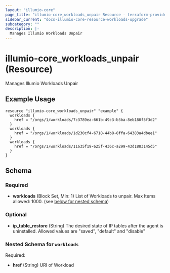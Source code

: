 ```yaml
---
layout: "illumio-core"
page_title: "illumio-core_workloads_unpair Resource - terraform-provider-illumio-core"
sidebar_current: "docs-illumio-core-resource-workloads-upgrade"
subcategory: ""
description: |-
  Manages Illumio Workloads Unpair
---
```


# illumio-core_workloads_unpair (Resource)

Manages Illumio Workloads Unpair

Example Usage
------------

```hcl
resource "illumio-core_workloads_unpair" "example" {
  workloads {
    href = "/orgs/1/workloads/7c3789ea-661b-49c3-b3ba-8eb180f5f3d2"
  }
  workloads {
    href = "/orgs/1/workloads/1d230cf4-6718-44b8-8ffa-64383a4dbee1"
  }
  workloads {
    href = "/orgs/1/workloads/11635f19-625f-436c-a299-43d1883145d5"
  }
}

```

## Schema

### Required

- **workloads** (Block Set, Min: 1) List of Workloads to unpair. Max Items allowed: 1000. (see [below for nested schema](#nestedblock--workloads))

### Optional

- **ip_table_restore** (String) The desired state of IP tables after the agent is uninstalled. Allowed values are "saved", "default" and "disable"

<a id="nestedblock--workloads"></a>
### Nested Schema for `workloads`

Required:

- **href** (String) URI of Workload


